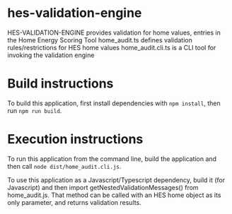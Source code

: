 # hes-validation-engine

  HES-VALIDATION-ENGINE provides validation for home values, entries in the Home Energy Scoring Tool
     home_audit.ts defines validation rules/restrictions for HES home values
     home_audit.cli.ts is a CLI tool for invoking the validation engine

# Build instructions
To build this application, first install dependencies with `npm install`, 
then run `npm run build`.

# Execution instructions
To run this application from the command line, build the application and then call `node dist/home_audit.cli.js`.

To use this application as a Javascript/Typescript dependency, build it (for Javascript) and then import 
getNestedValidationMessages() from home_audit.js. That method can be called with an HES home object as 
its only parameter, and returns validation results.